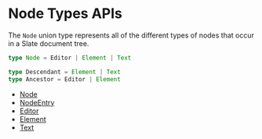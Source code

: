 # Node Types APIs

The `Node` union type represents all of the different types of nodes that occur in a Slate document tree.

```typescript
type Node = Editor | Element | Text

type Descendant = Element | Text
type Ancestor = Editor | Element
```

- [Node](./node.md)
- [NodeEntry](./node-entry.md)
- [Editor](./editor.md)
- [Element](./element.md)
- [Text](./text.md)
